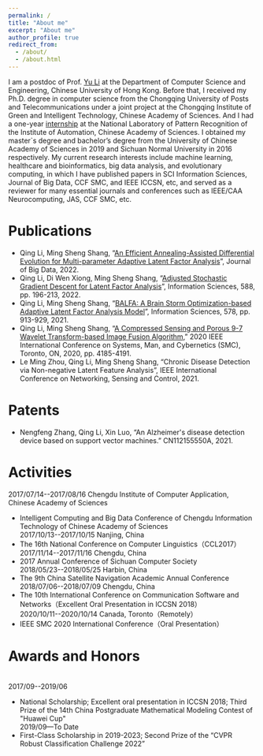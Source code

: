 ```yaml
---
permalink: /
title: "About me"
excerpt: "About me"
author_profile: true
redirect_from: 
  - /about/
  - /about.html
---
```


I am a postdoc of Prof. [Yu Li](https://liyu95.com/) at the Department of Computer Science and Engineering, Chinese University of Hong Kong. Before that, I received my Ph.D. degree in computer science from the Chongqing University of Posts and Telecommunications under a joint project at the Chongqing Institute of Green and Intelligent Technology, Chinese Academy of Sciences. And I had a one-year [internship](http://www.nlpr.ia.ac.cn/pal/People/LiQing.html) at the National Laboratory of Pattern Recognition of the Institute of Automation, Chinese Academy of Sciences. I obtained my master`s degree and bachelor’s degree from the University of Chinese Academy of Sciences in 2019 and Sichuan Normal University in 2016 respectively. My current research interests include machine learning, healthcare and bioinformatics, big data analysis, and evolutionary computing, in which I have published papers in SCI Information Sciences, Journal of Big Data, CCF SMC, and IEEE ICCSN, etc, and served as a reviewer for many essential journals and conferences such as IEEE/CAA Neurocomputing, JAS, CCF SMC, etc.  



Publications
======
* Qing Li, Ming Sheng Shang, “[An Efficient Annealing-Assisted Differential Evolution for Multi-parameter Adaptive Latent Factor Analysis](https://link.springer.com/article/10.1186/s40537-022-00638-8)”, Journal of Big Data, 2022.
*  Qing Li, Di Wen Xiong, Ming Sheng Shang, “[Adjusted Stochastic Gradient Descent for Latent Factor Analysis](https://www.sciencedirect.com/science/article/pii/S0020025521012871)”, Information Sciences, 588, pp. 196-213, 2022.
*  Qing Li, Ming Sheng Shang, “[BALFA: A Brain Storm Optimization-based Adaptive Latent Factor Analysis Model](https://www.sciencedirect.com/science/article/abs/pii/S0020025521008653)”, Information Sciences, 578, pp. 913-929, 2021.
*  Qing Li, Ming Sheng Shang, “[A Compressed Sensing and Porous 9-7 Wavelet Transform-based Image Fusion Algorithm](https://ieeexplore.ieee.org/document/9283284/),” 2020 IEEE International Conference on Systems, Man, and Cybernetics (SMC), Toronto, ON, 2020, pp. 4185-4191.
*  Le Ming Zhou, Qing Li, Ming Sheng Shang, “Chronic Disease Detection via Non-negative Latent Feature Analysis”, IEEE International Conference on Networking, Sensing and Control, 2021.

Patents
======
*  Nengfeng Zhang, Qing Li, Xin Luo, “An Alzheimer's disease detection device based on support vector machines.” CN112155550A, 2021.

Activities
======
2017/07/14--2017/08/16 Chengdu Institute of Computer Application, Chinese Academy of Sciences
* Intelligent Computing and Big Data Conference of Chengdu Information Technology of Chinese Academy of Sciences
<BR/>2017/10/13--2017/10/15 Nanjing, China
* The 16th National Conference on Computer Linguistics（CCL2017）
<BR/>2017/11/14--2017/11/16 Chengdu, China
* 2017 Annual Conference of Sichuan Computer Society
<BR/>2018/05/23--2018/05/25 Harbin, China
* The 9th China Satellite Navigation Academic Annual Conference
<BR/>2018/07/06--2018/07/09 Chengdu, China
* The 10th International Conference on Communication Software and Networks（Excellent Oral Presentation in ICCSN 2018）
<BR/>2020/10/11--2020/10/14 Canada, Toronto（Remotely）
* IEEE SMC 2020 International Conference（Oral Presentation）
      
Awards and Honors
======
<BR/>2017/09--2019/06
* National Scholarship; Excellent oral presentation in ICCSN 2018; Third Prize of the 14th China Postgraduate Mathematical Modeling Contest of "Huawei Cup"
<BR/>2019/09—To Date
* First-Class Scholarship in 2019-2023; Second Prize of the “CVPR Robust Classification Challenge 2022”
